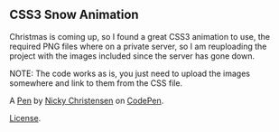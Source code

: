 CSS3 Snow Animation
-------------------
Christmas is coming up, so I found a great CSS3 animation to use, the required PNG files where on a private server, so I am reuploading the project with the images included since the server has gone down.

NOTE: The code works as is, you just need to upload the images somewhere and link to them from the CSS file.

A [Pen](http://codepen.io/NickyCDK/pen/AIonk) by [Nicky Christensen](http://codepen.io/NickyCDK) on [CodePen](http://codepen.io/).

[License](http://codepen.io/NickyCDK/pen/AIonk/license).
